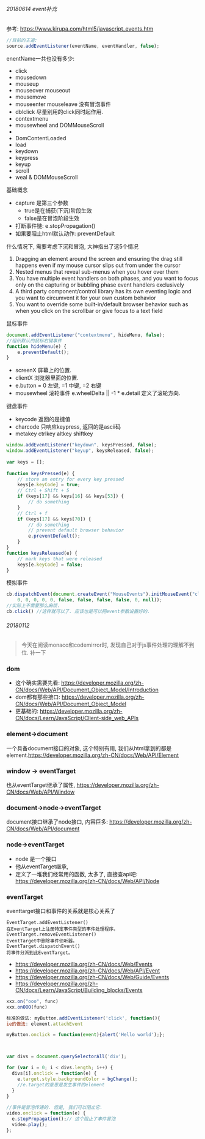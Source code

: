 ###### 20180614  event补充

参考: https://www.kirupa.com/html5/javascript_events.htm



```js
//目前的王道: 
source.addEventListener(eventName, eventHandler, false);
```

enentName一共也没有多少:

- click  
- mousedown
- mouseup
- mouseover mouseout
- mousemove
- mouseenter  mouseleave 没有冒泡事件
- dblclick 尽量别用的click同时起作用.
- contextmenu
- mousewheel and DOMMouseScroll
- 
- DomContentLoaded
- load
- keydown
- keypress
- keyup
- scroll
- weal & DOMMouseScroll

基础概念

- capture 是第三个参数
  - true是在捕获(下沉)阶段生效
  - false是在冒泡阶段生效
- 打断事件链:  e.stopPropagation()
- 如果要阻止html默认动作: preventDefault

什么情况下, 需要考虑下沉和冒泡, 大神指出了这5个情况

1. Dragging an element around the screen and ensuring the drag still happens even if my mouse cursor slips out from under the cursor
2. Nested menus that reveal sub-menus when you hover over them
3. You have multiple event handlers on both phases, and you want to focus only on the capturing or bubbling phase event handlers exclusively
4. A third party component/control library has its own eventing logic and you want to circumvent it for your own custom behavior
5. You want to override some built-in/default browser behavior such as when you click on the scrollbar or give focus to a text field

鼠标事件

```js
document.addEventListener("contextmenu", hideMenu, false);
//组织默认的鼠标右键事件
function hideMenu(e) {
    e.preventDefault();
}
```

- screenX 屏幕上的位置.
- clientX 浏览器里面的位置.
- e.button = 0 左键, =1 中键, =2 右键
- mousewheel 滚轮事件 e.wheelDelta || -1 * e.detail 定义了滚轮方向.

键盘事件

- keycode 返回的是键值
- charcode  只响应keypress, 返回的是ascii码
- metakey ctrlkey altkey shiftkey

```js
window.addEventListener("keydown", keysPressed, false);
window.addEventListener("keyup", keysReleased, false);
 
var keys = [];
 
function keysPressed(e) {
    // store an entry for every key pressed
    keys[e.keyCode] = true;   
    // Ctrl + Shift + 5
    if (keys[17] && keys[16] && keys[53]) {
        // do something
    }     
    // Ctrl + f
    if (keys[17] && keys[70]) {
        // do something     
        // prevent default browser behavior
        e.preventDefault(); 
    }
}
function keysReleased(e) {
    // mark keys that were released
    keys[e.keyCode] = false;
}
```

模拟事件

```js
cb.dispatchEvent(document.createEvent("MouseEvents").initMouseEvent("click", true, true, window,
    0, 0, 0, 0, 0, false, false, false, false, 0, null));
//实际上不需要那么麻烦.
cb.click() //这样就可以了. 应该也是可以把event参数设置好的.
```





###### 20180112

> 今天在阅读monaco和codemirror时, 发现自己对于js事件处理的理解不到位. 补一下

### dom

- 这个确实需要先看: https://developer.mozilla.org/zh-CN/docs/Web/API/Document_Object_Model/Introduction
- dom都有那些接口: https://developer.mozilla.org/zh-CN/docs/Web/API/Document_Object_Model
- 更基础的: https://developer.mozilla.org/zh-CN/docs/Learn/JavaScript/Client-side_web_APIs

### element->document

一个具备document接口的对象, 这个特别有用, 我们从html拿到的都是element.https://developer.mozilla.org/zh-CN/docs/Web/API/Element

### window -> eventTarget

也从eventTarget继承了属性, https://developer.mozilla.org/zh-CN/docs/Web/API/Window

### document->node->eventTarget

document接口继承了node接口, 内容巨多: https://developer.mozilla.org/zh-CN/docs/Web/API/document

### node->eventTarget

- node 是一个接口
- 他从eventTarget继承,
- 定义了一堆我们经常用的函数, 太多了, 直接查api吧: https://developer.mozilla.org/zh-CN/docs/Web/API/Node





### eventTarget

eventtarget接口和事件的关系就是核心关系了

```
EventTarget.addEventListener()
在EventTarget上注册特定事件类型的事件处理程序。
EventTarget.removeEventListener()
EventTarget中删除事件侦听器。
EventTarget.dispatchEvent()
将事件分派到此EventTarget。
```

- https://developer.mozilla.org/zh-CN/docs/Web/Events
- https://developer.mozilla.org/zh-CN/docs/Web/API/Event
- https://developer.mozilla.org/zh-CN/docs/Web/Guide/Events
- https://developer.mozilla.org/zh-CN/docs/Learn/JavaScript/Building_blocks/Events

```js
xxx.on("ooo", func)
xxx.onOOO(func)

标准的做法: myButton.addEventListener('click', function(){
ie的做法: element.attachEvent

myButton.onclick = function(event){alert('Hello world');};



var divs = document.querySelectorAll('div');

for (var i = 0; i < divs.length; i++) {
  divs[i].onclick = function(e) {
    e.target.style.backgroundColor = bgChange();
    //e.target的意思是发生事件的element
  }
}
  
//事件是冒泡传递的. 但是, 我们可以阻止它.
video.onclick = function(e) {
  e.stopPropagation();// 这个阻止了事件冒泡
  video.play();
};
```





